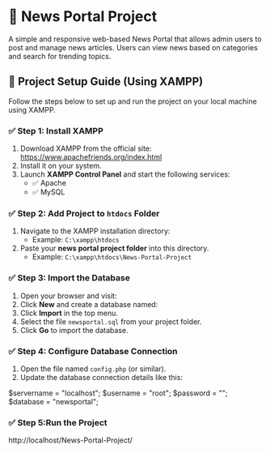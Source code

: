 # 📰 News Portal Project

A simple and responsive web-based News Portal that allows admin users to post and manage news articles. Users can view news based on categories and search for trending topics.

## 📁 Project Setup Guide (Using XAMPP)

Follow the steps below to set up and run the project on your local machine using XAMPP.

### ✅ Step 1: Install XAMPP

1. Download XAMPP from the official site: https://www.apachefriends.org/index.html  
2. Install it on your system.  
3. Launch **XAMPP Control Panel** and start the following services:  
   - ✅ Apache  
   - ✅ MySQL  

### ✅ Step 2: Add Project to `htdocs` Folder

1. Navigate to the XAMPP installation directory:  
   - Example: `C:\xampp\htdocs`  
2. Paste your **news portal project folder** into this directory.  
   - Example: `C:\xampp\htdocs\News-Portal-Project`  

### ✅ Step 3: Import the Database

1. Open your browser and visit:  
2. Click **New** and create a database named:  
3. Click **Import** in the top menu.  
4. Select the file `newsportal.sql` from your project folder.  
5. Click **Go** to import the database.  

### ✅ Step 4: Configure Database Connection

1. Open the file named `config.php` (or similar).  
2. Update the database connection details like this:


$servername = "localhost";
$username = "root";
$password = "";
$database = "newsportal";

### ✅ Step 5:Run the Project

http://localhost/News-Portal-Project/
